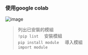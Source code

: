 ### 使用google colab 
![image](https://user-images.githubusercontent.com/90738394/143030594-e8889b2c-d001-4244-a872-1d049cc11e38.png)
> 列出已安裝的模組  
``
!pip list  
``
> 安裝模組  
``
pip install module  
``
> 導入模組  
``
import module  
``
